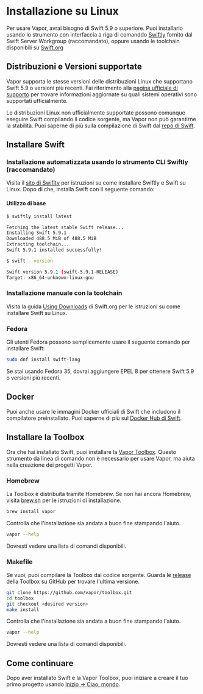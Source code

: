# Installazione su Linux

Per usare Vapor, avrai bisogno di Swift 5.9 o superiore. Puoi installarlo usando lo strumento con interfaccia a riga di comanddo [Swiftly](https://swiftlang.github.io/swiftly/) fornito dal Swift Server Workgroup (raccomandato), oppure usando le toolchain disponibili su [Swift.org](https://swift.org/download/)

## Distribuzioni e Versioni supportate

Vapor supporta le stesse versioni delle distribuzioni Linux che supportano Swift 5.9 o versioni più recenti. Fai riferimento alla [pagina ufficiale di supporto](https://www.swift.org/platform-support/) per trovare informazioni aggiornate su quali sistemi operativi sono supportati ufficialmente.

Le distribuzioni Linux non ufficialmente supportate possono comunque eseguire Swift compilando il codice sorgente, ma Vapor non può garantirne la stabilità. Puoi saperne di più sulla compilazione di Swift dal [repo di Swift](https://github.com/apple/swift#getting-started).

## Installare Swift

### Installazione automatizzata usando lo strumento CLI Swiftly (raccomandato)

Visita il [sito di Swiflty](https://swiftlang.github.io/swiftly/) per istruzioni su come installare Swiftly e Swift su Linux. Dopo di che, installa Swift con il seguente comando:

#### Utilizzo di base

```sh
$ swiftly install latest

Fetching the latest stable Swift release...
Installing Swift 5.9.1
Downloaded 488.5 MiB of 488.5 MiB
Extracting toolchain...
Swift 5.9.1 installed successfully!

$ swift --version

Swift version 5.9.1 (swift-5.9.1-RELEASE)
Target: x86_64-unknown-linux-gnu
```

### Installazione manuale con la toolchain

Visita la guida [Using Downloads](https://swift.org/download/#using-downloads) di Swift.org per le istruzioni su come installare Swift su Linux.

### Fedora

Gli utenti Fedora possono semplicemente usare il seguente comando per installare Swift:

```sh
sudo dnf install swift-lang
```

Se stai usando Fedora 35, dovrai aggiungere EPEL 8 per ottenere Swift 5.9 o versioni più recenti.

## Docker

Puoi anche usare le immagini Docker ufficiali di Swift che includono il compilatore preinstallato. Puoi saperne di più sul [Docker Hub di Swift](https://hub.docker.com/_/swift).

## Installare la Toolbox

Ora che hai installato Swift, puoi installare la [Vapor Toolbox](https://github.com/vapor/toolbox). Questo strumento da linea di comando non è necessario per usare Vapor, ma aiuta nella creazione dei progetti Vapor.

### Homebrew

La Toolbox è distribuita tramite Homebrew. Se non hai ancora Homebrew, visita <a href="https://brew.sh" target="_blank">brew.sh</a> per le istruzioni di installazione.

```sh
brew install vapor
```

Controlla che l'installazione sia andata a buon fine stampando l'aiuto.

```sh
vapor --help
```

Dovresti vedere una lista di comandi disponibili.

### Makefile

Se vuoi, puoi compilare la Toolbox dal codice sorgente. Guarda le <a href="https://github.com/vapor/toolbox/releases" target="_blank"> release </a> della Toolbox su GitHub per trovare l'ultima versione.

```sh
git clone https://github.com/vapor/toolbox.git
cd toolbox
git checkout <desired version>
make install
```

Controlla che l'installazione sia andata a buon fine stampando l'aiuto.

```sh
vapor --help
```

Dovresti vedere una lista di comandi disponibili.

## Come continuare

Dopo aver installato Swift e la Vapor Toolbox, puoi iniziare a creare il tuo primo progetto usando [Inizio &rarr; Ciao, mondo](../getting-started/hello-world.it.md).
